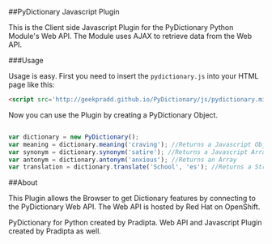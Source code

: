 ##PyDictionary Javascript Plugin

This is the Client side Javascript Plugin for the PyDictionary Python Module's Web API. The Module uses AJAX to retrieve data from the Web API.

###Usage

Usage is easy. First you need to insert the `pydictionary.js` into your HTML page like this:

```html
<script src='http://geekpradd.github.io/PyDictionary/js/pydictionary.min.js'></script>
```

Now you can use the Plugin by creating a PyDictionary Object.

```javascript

var dictionary = new PyDictionary();
var meaning = dictionary.meaning('craving'); //Returns a Javascript Object
var synonym = dictionary.synonym('satire'); //Returns a Javascript Array
var antonym = dictionary.antonym('anxious'); //Returns an Array
var translation = dictionary.translate('School', 'es'); //Returns a String
```

##About

This Plugin allows the Browser to get Dictionary features by connecting to the PyDictionary Web API. The Web API is hosted by Red Hat on OpenShift. 

PyDictionary for Python created by Pradipta. Web API and Javascript Plugin created by Pradipta as well.	
